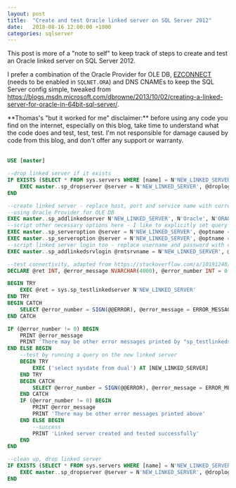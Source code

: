 ```yaml
---
layout: post
title:  "Create and test Oracle linked server on SQL Server 2012"
date:   2018-08-16 12:00:00 +1000
categories: sqlserver
---
```

This post is more of a "note to self" to keep track of steps to create and test an Oracle linked server on SQL Server 2012.

I prefer a combination of the Oracle Provider for OLE DB, [EZCONNECT][1] (needs to be enabled in `SQLNET.ORA`) and DNS CNAMEs to keep the SQL Server config simple, tweaked from <https://blogs.msdn.microsoft.com/dbrowne/2013/10/02/creating-a-linked-server-for-oracle-in-64bit-sql-server/>.

<div markdown="1" class="note">
**Thomas's "but it worked for me" disclaimer:** before using any code you find on the internet, especially on this blog, take time to understand what the code does and test, test, test. I'm not responsible for damage caused by code from this blog, and don't offer any support or warranty.
</div>
<br/>

```sql
USE [master]

--drop linked server if it exists
IF EXISTS (SELECT * FROM sys.servers WHERE [name] = N'NEW_LINKED_SERVER' AND [is_linked] = 1) BEGIN
    EXEC master..sp_dropserver @server = N'NEW_LINKED_SERVER', @droplogins = 'droplogins'
END

--create linked server - replace host, port and service name with correct values
--using Oracle Provider for OLE DB
EXEC master..sp_addlinkedserver N'NEW_LINKED_SERVER', N'Oracle', N'ORAOLEDB.Oracle', N'//host:port/service_name', N'', N''
--script other necessary options here - I like to explicitly set query timeout
EXEC master..sp_serveroption @server = N'NEW_LINKED_SERVER', @optname = N'rpc out', @optvalue = N'true'
EXEC master..sp_serveroption @server = N'NEW_LINKED_SERVER', @optname = N'query timeout', @optvalue = N'900' 
--script linked server login too - replace username and password with correct values
EXEC master..sp_addlinkedsrvlogin @rmtsrvname = N'NEW_LINKED_SERVER', @useself = N'False', @locallogin = NULL, @rmtuser = N'username', @rmtpassword = 'password' 

--test connectivity, adapted from https://stackoverflow.com/a/10191248/116288
DECLARE @ret INT, @error_message NVARCHAR(4000), @error_number INT = 0

BEGIN TRY
    EXEC @ret = sys.sp_testlinkedserver N'NEW_LINKED_SERVER'
END TRY
BEGIN CATCH
    SELECT @error_number = SIGN(@@ERROR), @error_message = ERROR_MESSAGE()
END CATCH

IF (@error_number != 0) BEGIN
    PRINT @error_message
    PRINT 'There may be other error messages printed by "sp_testlinkedserver" above'
END ELSE BEGIN
    --test by running a query on the new linked server
    BEGIN TRY
        EXEC ('select sysdate from dual') AT [NEW_LINKED_SERVER]
    END TRY
    BEGIN CATCH
        SELECT @error_number = SIGN(@@ERROR), @error_message = ERROR_MESSAGE()
    END CATCH
    IF (@error_number != 0) BEGIN
        PRINT @error_message
        PRINT 'There may be other error messages printed above'
    END ELSE BEGIN 
        --success
        PRINT 'Linked server created and tested successfully'
    END
END

--clean up, drop linked server
IF EXISTS (SELECT * FROM sys.servers WHERE [name] = N'NEW_LINKED_SERVER' AND [is_linked] = 1) BEGIN
    EXEC master..sp_dropserver @server = N'NEW_LINKED_SERVER', @droplogins = 'droplogins'
END
```

[1]: http://www.orafaq.com/wiki/EZCONNECT
